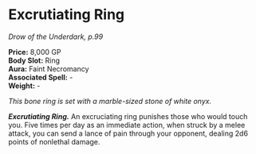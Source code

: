 # Excrutiating Ring

*Drow of the Underdark, p.99*

**Price:** 8,000 GP  
**Body Slot:** Ring  
**Aura:** Faint Necromancy  
**Associated Spell:** -  
**Weight:** -

*This bone ring is set with a marble-sized stone of white onyx.*

***Excrutiating Ring.*** 
An excruciating ring punishes those who
would touch you. Five times per day as
an immediate action, when struck by
a melee attack, you can send a lance of
pain through your opponent, dealing
2d6 points of nonlethal damage.